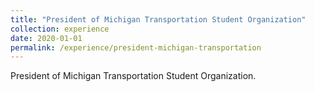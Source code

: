 ```yaml
---
title: "President of Michigan Transportation Student Organization"
collection: experience
date: 2020-01-01
permalink: /experience/president-michigan-transportation
---
```

President of Michigan Transportation Student Organization.
